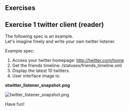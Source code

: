Exercises
----------

Exercise 1 twitter client (reader)
------------------------------------

The following spec is an example. <br>
Let's imagine freely and write your own twitter listener.  <br>

Example spec: <br>
1. Access your twitter homepage: http://twitter.com/home
2. Get the friends timeline: /statuses/friends_timeline.xml
3. Display the latest 10 twitters.
4. User interface image is:


**stwitter\_listener\_snapshot.png**

![twitter\_listener\_snapshot.png](http://github.com/ashbb/shoes_tutorial_html/tree/master%2Fimages%2Ftwitter_listener_snapshot.png?raw=true)

Have fun!

